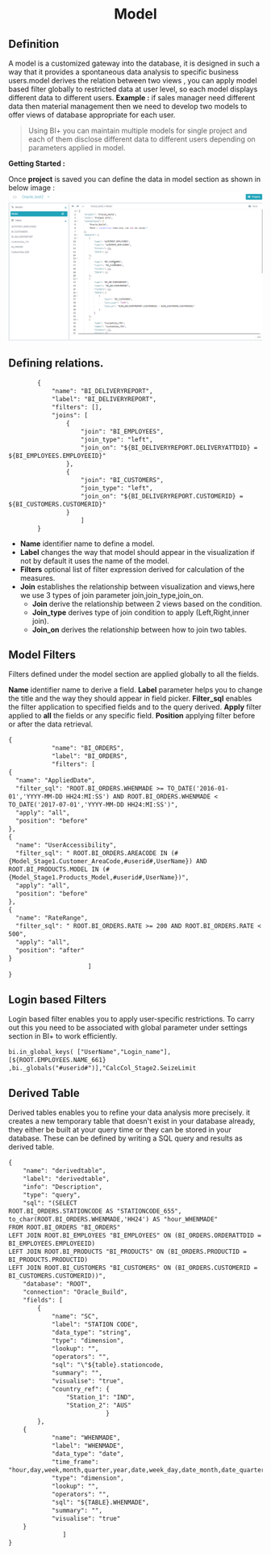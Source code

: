 <center><h1>Model</h1></center>

## Definition

A model is a customized gateway into the database, it is designed in such a way that it provides a spontaneous data analysis to specific business users.model derives the relation between two views , you can apply model based filter globally to restricted data at user level, so each model displays different data to different users.
**Example :** 
if sales manager need different data then material management then we need to develop two models to offer views of database appropriate for each user. 

> Using BI+ you can maintain multiple models for single project and each of them disclose different data to different users depending on parameters applied in model. 

**Getting Started :**

 Once **project** is saved you can define the data in model section as shown in below image :
 ![enter image description here](https://raw.githubusercontent.com/sv18042016/fp1/5f41bf1e6bf7e11e52fb03d555ce35e47060280b/images/model_new.png)
 
 
## Defining relations. 

```
		{
			"name": "BI_DELIVERYREPORT",
			"label": "BI_DELIVERYREPORT",
			"filters": [],
			"joins": [
				{
					"join": "BI_EMPLOYEES",
					"join_type": "left",
					"join_on": "${BI_DELIVERYREPORT.DELIVERYATTDID} = ${BI_EMPLOYEES.EMPLOYEEID}"
				},
				{
					"join": "BI_CUSTOMERS",
					"join_type": "left",
					"join_on": "${BI_DELIVERYREPORT.CUSTOMERID} = ${BI_CUSTOMERS.CUSTOMERID}"
				}
			        ]
		}

```
- **Name** identifier name to define a model.
- **Label** changes the way that model should appear in the visualization if not by default it uses the name of the model.
- **Filters** optional list of filter expression derived for calculation of the measures.
- **Join** establishes the relationship between visualization and views,here we use 3 types of join parameter join,join_type,join_on.
  - **Join** derive the relationship between 2 views based on the condition.
   - **Join_type** derives type of join condition to apply (Left,Right,inner join).
   - **Join_on** derives the relationship between how to join two tables.
 
##  Model Filters

Filters defined under the model section are applied globally to all the fields.

**Name** identifier name to derive a field.
**Label** parameter helps you to change the title and the way they should appear in field picker.
**Filter_sql** enables the filter application to specified fields and to the query derived.
**Apply** filter applied to **all** the fields or any specific field.
**Position** applying filter before or after the data retrieval.

```
{
			"name": "BI_ORDERS",
			"label": "BI_ORDERS",
			"filters": [
{
  "name": "AppliedDate",
  "filter_sql": "ROOT.BI_ORDERS.WHENMADE >= TO_DATE('2016-01-01','YYYY-MM-DD HH24:MI:SS') AND ROOT.BI_ORDERS.WHENMADE < TO_DATE('2017-07-01','YYYY-MM-DD HH24:MI:SS')",
  "apply": "all",
  "position": "before"
},
{
  "name": "UserAccessibility",
  "filter_sql": " ROOT.BI_ORDERS.AREACODE IN (#{Model_Stage1.Customer_AreaCode,#userid#,UserName}) AND ROOT.BI_PRODUCTS.MODEL IN (#{Model_Stage1.Products_Model,#userid#,UserName})",
  "apply": "all",
  "position": "before"
},
{
  "name": "RateRange",
  "filter_sql": " ROOT.BI_ORDERS.RATE >= 200 AND ROOT.BI_ORDERS.RATE < 500",
  "apply": "all",
  "position": "after"
}
                      ]
}
  ``` 
  
## Login based Filters

Login based filter enables you to apply user-specific restrictions. To carry out this you need to be associated with global parameter under settings section in BI+ to work efficiently.
```
bi.in_global_keys( ["UserName","Login_name"],[${ROOT.EMPLOYEES.NAME_661} 
,bi._globals("#userid#")],"CalcCol_Stage2.SeizeLimit
```
## Derived Table

Derived tables enables you to refine your data analysis more precisely. it creates a new temporary table that doesn't exist in your database already, they either be built at your query time or they can be stored in your database. These can be defined by writing a SQL query and results as derived table.
```
{
	"name": "derivedtable",
	"label": "derivedtable",
	"info": "Description",
	"type": "query",
	"sql": "(SELECT
ROOT.BI_ORDERS.STATIONCODE AS "STATIONCODE_655",
to_char(ROOT.BI_ORDERS.WHENMADE,'HH24') AS "hour_WHENMADE"
FROM ROOT.BI_ORDERS "BI_ORDERS"
LEFT JOIN ROOT.BI_EMPLOYEES "BI_EMPLOYEES" ON (BI_ORDERS.ORDERATTDID = BI_EMPLOYEES.EMPLOYEEID)
LEFT JOIN ROOT.BI_PRODUCTS "BI_PRODUCTS" ON (BI_ORDERS.PRODUCTID = BI_PRODUCTS.PRODUCTID)
LEFT JOIN ROOT.BI_CUSTOMERS "BI_CUSTOMERS" ON (BI_ORDERS.CUSTOMERID = BI_CUSTOMERS.CUSTOMERID))",
	"database": "ROOT",
	"connection": "Oracle_Build",
	"fields": [
		{
			"name": "SC",
			"label": "STATION CODE",
			"data_type": "string",
			"type": "dimension",
			"lookup": "",
			"operators": "",
			"sql": "\"${table}.stationcode,
			"summary": "",
			"visualise": "true",
			"country_ref": {
				"Station_1": "IND",
				"Station_2": "AUS"
			               }
	    },
	{
			"name": "WHENMADE",
			"label": "WHENMADE",
			"data_type": "date",
			"time_frame": "hour,day,week,month,quarter,year,date,week_day,date_month,date_quarter,date_hour,year_week",
			"type": "dimension",
			"lookup": "",
			"operators": "",
			"sql": "${TABLE}.WHENMADE",
			"summary": "",
			"visualise": "true"
	}
			   ]
}
```
<!--stackedit_data:
eyJoaXN0b3J5IjpbOTI4Mzg5MjM1XX0=
-->